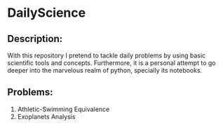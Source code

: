 DailyScience
============


Description:
-----------------------------------------------------------------------------------------
With this repository I pretend to tackle daily problems by using basic scientific tools 
and concepts. Furthermore, it is a personal attempt to go deeper into the marvelous realm 
of python, specially its notebooks.



Problems:
-----------------------------------------------------------------------------------------
1.    Athletic-Swimming Equivalence
2.    Exoplanets Analysis